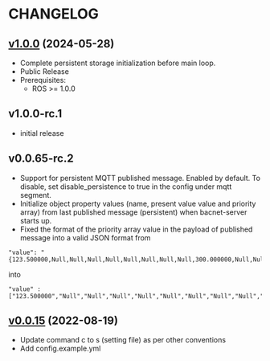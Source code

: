 # CHANGELOG

## [v1.0.0](https://github.com/NubeIO/bacnet-server-c/tree/v1.0.0) (2024-05-28)

- Complete persistent storage initialization before main loop.
- Public Release
- Prerequisites:
    - ROS >= 1.0.0

## v1.0.0-rc.1
- initial release

## v0.0.65-rc.2
- Support for persistent MQTT published message. Enabled by default. To disable, set disable_persistence to true in the config under mqtt segment.
- Initialize object property values (name, present value value and priority array) from last published message (persistent) when bacnet-server starts up.
- Fixed the format of the priority array value in the payload of published message into a valid JSON format from
```
"value": "{123.500000,Null,Null,Null,Null,Null,Null,Null,Null,300.000000,Null,Null,Null,Null,Null,222.300003}"
```
into
```
"value" : ["123.500000","Null","Null","Null","Null","Null","Null","Null","Null","300.000000","Null","Null","Null","Null","Null","222.300003"]
```

## [v0.0.15](https://github.com/NubeIO/bacnet-server-c/tree/v0.0.15) (2022-08-19)

- Update command c to s (setting file) as per other conventions
- Add config.example.yml
